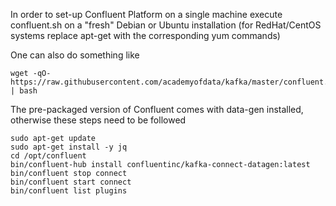 In order to set-up Confluent Platform on a single machine execute confluent.sh on a "fresh" Debian or Ubuntu installation (for RedHat/CentOS systems replace apt-get with the corresponding yum commands)

One can also do something like
```
wget -qO- https://raw.githubusercontent.com/academyofdata/kafka/master/confluent.sh | bash
```
The pre-packaged version of Confluent comes with data-gen installed, otherwise these steps need to be followed

```
sudo apt-get update
sudo apt-get install -y jq
cd /opt/confluent
bin/confluent-hub install confluentinc/kafka-connect-datagen:latest
bin/confluent stop connect
bin/confluent start connect
bin/confluent list plugins
```
